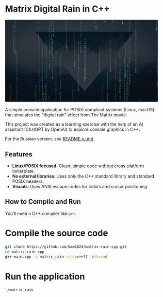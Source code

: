 # Matrix Digital Rain in C++

![Matrix Rain Demo](./images/screenshot1.jpg)

A simple console application for POSIX-compliant systems (Linux, macOS) that simulates the "digital rain" effect from The Matrix movie.

This project was created as a learning exercise with the help of an AI assistant (ChatGPT by OpenAI) to explore console graphics in C++.

For the Russian version, see [README.ru.md](README.ru.md).

## Features
- **Linux/POSIX focused**: Clean, simple code without cross-platform boilerplate.
- **No external libraries**: Uses only the C++ standard library and standard POSIX headers.
- **Visuals**: Uses ANSI escape codes for colors and cursor positioning.

## How to Compile and Run
You'll need a C++ compiler like `g++`.

# Compile the source code
```bash
git clone https://github.com/Sam1624/matrix-rain-cpp.git
cd matrix-rain-cpp
g++ main.cpp -o matrix_rain -std=c++17 -pthread
```
# Run the application
```bash
./matrix_rain
```
